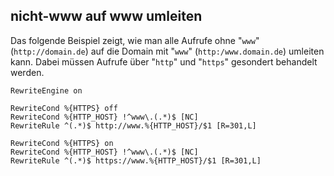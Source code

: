 ## nicht-www auf www umleiten

Das folgende Beispiel zeigt, wie man alle Aufrufe ohne "`www`" (`http://domain.de`) auf die
Domain mit "`www`" (`http:/www.domain.de`) umleiten kann. Dabei müssen Aufrufe über "`http`"
und "`https`" gesondert behandelt werden.

```
RewriteEngine on

RewriteCond %{HTTPS} off
RewriteCond %{HTTP_HOST} !^www\.(.*)$ [NC]
RewriteRule ^(.*)$ http://www.%{HTTP_HOST}/$1 [R=301,L]

RewriteCond %{HTTPS} on
RewriteCond %{HTTP_HOST} !^www\.(.*)$ [NC]
RewriteRule ^(.*)$ https://www.%{HTTP_HOST}/$1 [R=301,L]
```
